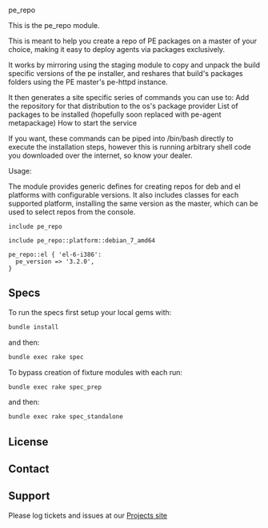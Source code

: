 pe_repo

This is the pe_repo module.

This is meant to help you create a repo of PE packages on a master of your choice, making it easy to deploy agents via packages exclusively.

It works by mirroring using the staging module to copy and unpack the build specific versions of the pe installer, and reshares that build's packages folders using the PE master's pe-httpd instance.

It then generates a site specific series of commands you can use to:
Add the repository for that distribution to the os's package provider
List of packages to be installed (hopefully soon replaced with pe-agent metapackage)
How to start the service

If you want, these commands can be piped into /bin/bash directly to execute the installation steps, however this is running arbitrary shell code you downloaded over the internet, so know your dealer.

Usage:

The module provides generic defines for creating repos for deb and el platforms with configurable versions. It also includes classes for each supported platform, installing the same version as the master, which can be used to select repos from the console.

```puppet
include pe_repo

include pe_repo::platform::debian_7_amd64

pe_repo::el { 'el-6-i386':
  pe_version => '3.2.0',
}
```

Specs
-----

To run the specs first setup your local gems with:

```sh
bundle install
```

and then:

```sh
bundle exec rake spec
```

To bypass creation of fixture modules with each run:

```sh
bundle exec rake spec_prep
```

and then:


```sh
bundle exec rake spec_standalone
```

License
-------


Contact
-------


Support
-------

Please log tickets and issues at our [Projects site](http://projects.example.com)
